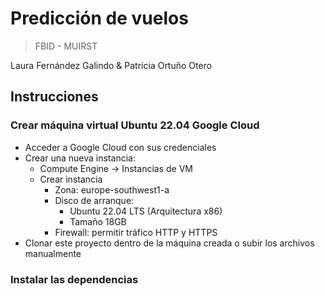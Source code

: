 # Predicción de vuelos
> FBID - MUIRST

Laura Fernández Galindo & Patricia Ortuño Otero

## Instrucciones

### Crear máquina virtual Ubuntu 22.04 Google Cloud

- Acceder a Google Cloud con sus credenciales
- Crear una nueva instancia:
  - Compute Engine -> Instancias de VM
  - Crear instancia
    - Zona: europe-southwest1-a
    - Disco de arranque:
      - Ubuntu 22.04 LTS (Arquitectura x86)
      - Tamaño 18GB
    - Firewall: permitir tráfico HTTP y HTTPS
- Clonar este proyecto dentro de la máquina creada o subir los archivos manualmente

### Instalar las dependencias
